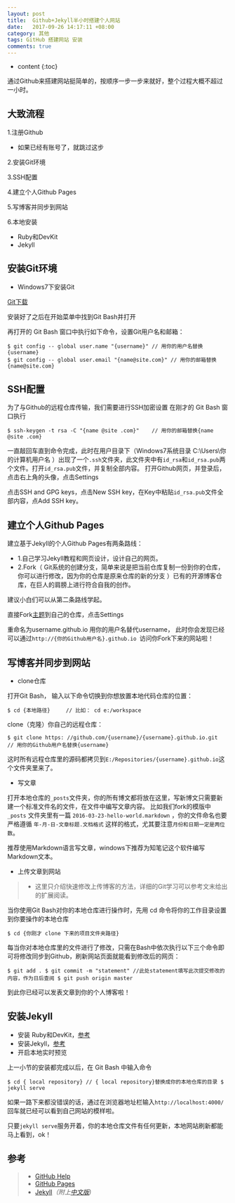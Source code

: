 ```yaml
---
layout: post
title:  Github+Jekyll半小时搭建个人网站
date:   2017-09-26 14:17:11 +08:00
category: 其他
tags: GitHub 搭建网站 安装
comments: true
---
```


* content
{:toc}

通过Github来搭建网站挺简单的，按顺序一步一步来就好，整个过程大概不超过一小时。








## 大致流程
1.注册Github
- 如果已经有账号了，就跳过这步

2.安装Git环境

3.SSH配置

4.建立个人Github Pages

5.写博客并同步到网站

6.本地安装
- Ruby和DevKit
- Jekyll


## 安装Git环境
- Windows7下安装Git

 [Git下载]( https://git-for-windows.github.io/)

安装好了之后在开始菜单中找到Git Bash并打开

再打开的 Git Bash 窗口中执行如下命令，设置Git用户名和邮箱：

```
$ git config -- global user.name "{username}" // 用你的用户名替换{username}  
$ git config -- global user.email "{name@site.com}" // 用你的邮箱替换{name@site.com}
```


## SSH配置
为了与Github的远程仓库传输，我们需要进行SSH加密设置
在刚才的 Git Bash 窗口执行
```
$ ssh-keygen -t rsa -C "{name @site .com}"    // 用你的邮箱替换{name @site .com}
```
一直敲回车直到命令完成，此时在用户目录下（Windows7系统目录  C:\Users\你的计算机用户名 ）出现了一个`.ssh`文件夹，此文件夹中有`id_rsa`和`id_rsa.pub`两个文件。打开`id_rsa.pub`文件，并复制全部内容。
打开Github网页，并登录后，点击右上角的头像，点击Settings

 点击SSH and GPG keys，点击New SSH key，在Key中粘贴`id_rsa.pub`文件全部内容，点Add SSH key。

 
##  建立个人Github Pages


建立基于Jekyll的个人Github Pages有两条路线：

- 1.自己学习Jekyll教程和网页设计，设计自己的网页。
- 2.Fork（ Git系统的创建分支，简单来说是把当前仓库复制一份到你的仓库，你可以进行修改，因为你的仓库是原来仓库的新的分支 ）已有的开源博客仓库，在巨人的肩膀上进行符合自我的创作。


建议小白们可以从第二条路线学起。

直接Fork[主题]( https://github.com/iamycx/iamycx.github.io )到自己的仓库，点击Settings


 




 重命名为username.github.io 用你的用户名替代username， 此时你会发现已经可以通过`http://{你的Github用户名}.github.io `访问你Fork下来的网站啦！






##  写博客并同步到网站


- clone仓库

打开Git Bash， 输入以下命令切换到你想放置本地代码仓库的位置：

```
$ cd {本地路径}     // 比如： cd e:/workspace
```

clone（克隆）你自己的远程仓库：

```
$ git clone https: //github.com/{username}/{username}.github.io.git   // 用你的Github用户名替换{username}
```

这时所有远程仓库里的源码都拷贝到`E:/Repositories/{username}.github.io`这个文件夹里来了。


- 写文章


打开本地仓库的`_posts`文件夹，你的所有博文都将放在这里，写新博文只需要新建一个标准文件名的文件，在文件中编写文章内容。 比如我们fork的模版中`_posts` 文件夹里有一篇 `2016-03-23-hello-world.markdown` ，你的文件命名也要严格遵循 `年-月-日-文章标题.文档格式` 这样的格式，尤其要注意`月份和日期一定是两位数`。 

推荐使用Markdown语言写文章，windows下推荐为知笔记这个软件编写Markdown文本。

- 上传文章到网站

>*  这里只介绍快速修改上传博客的方法，详细的Git学习可以参考文末给出的扩展阅读。



当你使用Git Bash对你的本地仓库进行操作时，先用  cd  命令将你的工作目录设置到你要操作的本地仓库

```
$ cd {你刚才 clone 下来的项目文件夹路径}
```

每当你对本地仓库里的文件进行了修改，只需在Bash中依次执行以下三个命令即可将修改同步到Github，刷新网站页面就能看到修改后的网页：

```
$ git add . $ git commit -m "statement" //此处statement填写此次提交修改的内容，作为日后查阅 $ git push origin master
```

到此你已经可以发表文章到你的个人博客啦！


##  安装Jekyll
- 安装 Ruby和DevKit，[参考]( https://jingyan.baidu.com/article/48b558e33558ac7f38c09aee.html )
- 安装Jekyll，[参考]( https://jingyan.baidu.com/article/925f8cb8f6422ac0dde056ee.html )
- 开启本地实时预览

上一小节的安装都完成以后，在 Git Bash 中输入命令

```
$ cd { local repository} // { local repository}替换成你的本地仓库的目录 $ jekyll serve
```
如果一路下来都没错误的话，通过在浏览器地址栏输入`http://localhost:4000/ `回车就已经可以看到自己网站的模样啦。


只要`jekyll serve`服务开着，你的本地仓库文件有任何更新，本地网站刷新都能马上看到，ok！





## 参考


>* [GitHub Help](https://help.github.com/categories/github-pages-basics/)
>* [GitHub Pages]( https://pages.github.com/)
>* [Jekyll](http://jekyllrb.com/)*（附上[中文版](http://jekyllcn.com/))*
